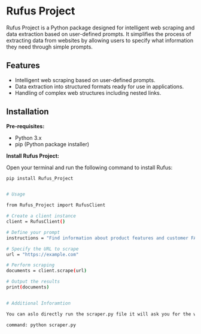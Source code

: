 # Rufus Project

Rufus Project is a Python package designed for intelligent web scraping and data extraction based on user-defined prompts. It simplifies the process of extracting data from websites by allowing users to specify what information they need through simple prompts.

## Features

- Intelligent web scraping based on user-defined prompts.
- Data extraction into structured formats ready for use in applications.
- Handling of complex web structures including nested links.

## Installation

**Pre-requisites:**
- Python 3.x
- pip (Python package installer)

**Install Rufus Project:**

Open your terminal and run the following command to install Rufus:

```bash
pip install Rufus_Project


# Usage

from Rufus_Project import RufusClient

# Create a client instance
client = RufusClient()

# Define your prompt
instructions = "Find information about product features and customer FAQs."

# Specify the URL to scrape
url = "https://example.com"

# Perform scraping
documents = client.scrape(url)

# Output the results
print(documents)


# Additional Inforamtion

You can aslo directly run the scraper.py file it will ask you for the website link and the prompt. As the output you will receive the Content from the website in Json format that you have asked for.

command: python scraper.py



